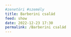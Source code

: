 ```yaml
---
#zenetöri #személy
title: Barberini család
feed: show
date: 2022-12-23 17:30
permalink: /Barberini család
---
```


